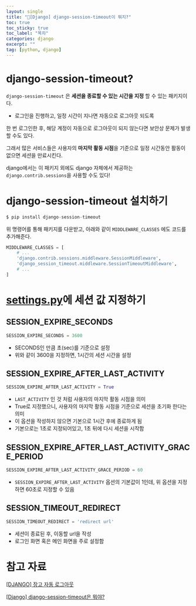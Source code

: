 ```yaml
---
layout: single
title: "📘[Django] django-session-timeout이 뭐지?"
toc: true
toc_sticky: true
toc_label: "목차"
categories: django
excerpt: ""
tag: [python, django]
---
```


# django-session-timeout?

`django-session-timeout` 은 **세션을 종료할 수 있는 시간을 지정** 할 수 있는 패키지이다.

- 로그인을 진행하고, 일정 시간이 지나면 자동으로 로그아웃 되도록

한 번 로그인한 후, 해당 계정이 자동으로 로그아웃이 되지 않는다면 보안상 문제가 발생할 수도 있다.

그래서 많은 서비스들은 사용자의 **마지막 활동 시점**을 기준으로 일정 시간동안 활동이 없으면 세션을 만료시킨다.

django에서는 이 패키지 외에도 django 자체에서 제공하는 `django.contrib.sessions`을 사용할 수도 있다!

# django-session-timeout 설치하기

```python
$ pip install django-session-timeout
```

위 명령어를 통해 패키지를 다운받고, 아래와 같이 `MIDDLEWARE_CLASSES` 에도 코드를 추가해준다.

```python
MIDDLEWARE_CLASSES = [
    # ...
    'django.contrib.sessions.middleware.SessionMiddleware',
    'django_session_timeout.middleware.SessionTimeoutMiddleware',
    # ...
]
```

# [settings.py](http://settings.py)에 세션 값 지정하기

## SESSION_EXPIRE_SECONDS

```python
SESSION_EXPIRE_SECONDS = 3600
```

- SECONDS인 만큼 초(sec)를 기준으로 설정
- 위와 같이 3600을 지정하면, 1시간의 세션 시간을 설정

## SESSION_EXPIRE_AFTER_LAST_ACTIVITY

```python
SESSION_EXPIRE_AFTER_LAST_ACTIVITY = True
```

- `LAST_ACTIVITY` 인 것 처럼 사용자의 마지막 활동 시점을 의미
- True로 지정했으니, 사용자의 마지막 활동 시점을 기준으로 세션을 초기화 한다는 의미
- 이 옵션을 작성하지 않으면 기본으로 1시간 후에 종료하게 됨
- 기본으로는 1초로 지정되어있고, 1초 뒤에 다시 세션을 시작함

## SESSION_EXPIRE_AFTER_LAST_ACTIVITY_GRACE_PERIOD

```python
SESSION_EXPIRE_AFTER_LAST_ACTIVITY_GRACE_PERIOD = 60
```

- `SESSION_EXPIRE_AFTER_LAST_ACTIVITY` 옵션의 기본값이 1인데, 위 옵션을 지정하면 60초로 지정할 수 있음

## SESSION_TIMEOUT_REDIRECT

```python
SESSION_TIMEOUT_REDIRECT = 'redirect url'
```

- 세션이 종료된 후, 이동할 url을 작성
- 로그인 화면 혹은 메인 화면을 주로 설정함

# 참고 자료

[[DJANGO] 장고 자동 로그아웃](https://ssilook.tistory.com/entry/Django장고-자동-로그아웃)

[[Django] django-session-timeout은 뭐야?](https://hangjastar.tistory.com/204)